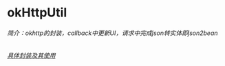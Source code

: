 # okHttpUtil
###### 简介：okhttp的封装，callback中更新UI，请求中完成json转实体即json2bean
###### [具体封装及其使用](https://blog.csdn.net/qq_38350635/article/details/88208185)
